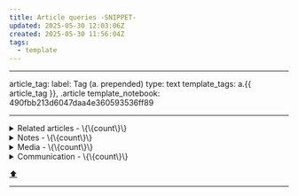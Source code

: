 ```yaml
---
title: Article queries -SNIPPET-
updated: 2025-05-30 12:03:06Z
created: 2025-05-30 11:56:04Z
tags:
  - template
---
```


---
article_tag:
  label: Tag (a. prepended)
  type: text
template_tags: a.{{ article_tag }}, .article
template_notebook: 490fbb213d6047daa4e360593536ff89

---
<!-- note-overview-plugin
search: tag:article tag:a.{{ article_tag }}
fields: title
alias: title AS Article
sort: title ASC
details:
  open: false
  summary: Related articles - \{\{count\}\}
-->
<details close>
<summary>Related articles - \{\{count\}\}</summary>

| Article |
| --- |
</details>
<!--endoverview-->

<!-- note-overview-plugin
search: type:note -tag:media -tag:article -tag:communication tag:a.{{ article_tag }}
fields: title, image
alias: title AS Note, image AS Pic
sort: title DESC
details:
  open: false
  summary: Notes - \{\{count\}\}
-->
<details close>
<summary>Notes - \{\{count\}\}</summary>

| Note | Pic |
| --- | --- |
</details>
<!--endoverview-->

<!-- note-overview-plugin
search: -tag:article tag:media tag:a.{{ article_tag }}
fields: title
alias: title AS Media
sort: title ASC
details:
  open: false
  summary: Media - \{\{count\}\}
-->
<details close>
<summary>Media - \{\{count\}\}</summary>

| Media |
| --- |
</details>
<!--endoverview-->

<!-- note-overview-plugin
search: tag:communication tag:a.{{ article_tag }}
fields: title
alias: title AS Communication
sort: title DESC
details:
  open: false
  summary: Communication - \{\{count\}\}
-->
<details close>
<summary>Communication - \{\{count\}\}</summary>

| Communication |
| --- |
</details>
<!--endoverview-->

[⬆️](#t)
***
<br>